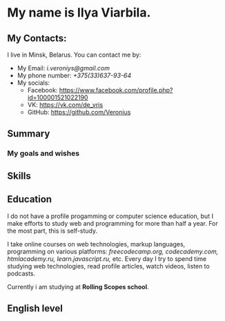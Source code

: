 # My name is Ilya Viarbila.
## My Contacts:
I live in Minsk, Belarus.
You can contact me by:
- My Email: _i.veroniys@gmail.com_
- My phone number: _+375(33)637-93-64_
- My socials: 
  - Facebook: https://www.facebook.com/profile.php?id=100001521022190
  - VK: https://vk.com/de_vris
  - GitHub: https://github.com/Veronius
## Summary
### My goals and wishes
## Skills
## Education
I do not have a profile progamming or computer science education, but I make efforts to study web and programming for more than half a year. For the most part, this is self-study. 

I take online courses on web technologies, markup languages, programming on various platforms: _freecodecamp.org, codecademy.com, htmlacademy.ru, learn.javascript.ru,_ etc. Every day I try to spend time studying web technologies, read profile articles, watch videos, listen to podcasts.

Currently i am studying at **Rolling Scopes school**.
## English level